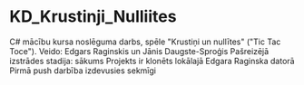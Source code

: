 # KD_Krustinji_Nulliites
C# mācību kursa noslēguma darbs, spēle "Krustiņi un nullītes" ("Tic Tac Toce"). 
Veido: Edgars Raginskis un Jānis Daugste-Sproģis
Pašreizējā izstrādes stadija: sākums
Projekts ir klonēts lokālajā Edgara Raginska datorā
Pirmā push darbība izdevusies sekmīgi
